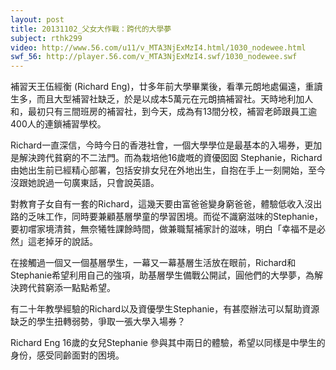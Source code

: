```yaml
---
layout: post
title: 20131102_父女大作戰：跨代的大學夢
subject: rthk299
video: http://www.56.com/u11/v_MTA3NjExMzI4.html/1030_nodewee.html
swf_56: http://player.56.com/v_MTA3NjExMzI4.swf/1030_nodewee.swf
---
```

補習天王伍經衡 (Richard Eng)，廿多年前大學畢業後，看準元朗地處偏遠，重讀生多，而且大型補習社缺乏，於是以成本5萬元在元朗搞補習社。天時地利加人和，最初只有三間班房的補習社，到今天，成為有13間分校，補習老師跟員工逾400人的連鎖補習學校。

Richard一直深信，今時今日的香港社會，一個大學學位是最基本的入場券，更加是解決跨代貧窮的不二法門。而為栽培他16歲嘅的資優囡囡 Stephanie，Richard由她出生前已經精心部署，包括安排女兒在外地出生，自抱在手上一刻開始，至今沒跟她說過一句廣東話，只會說英語。

對教育子女自有一套的Richard，這幾天要由富爸爸變身窮爸爸，體驗低收入沒出路的乏味工作，同時要兼顧基層學童的學習困境。而從不識窮滋味的Stephanie，要初嚐家境清貧，無奈犧牲課餘時間，做兼職幫補家計的滋味，明白「幸福不是必然」這老掉牙的說話。

在接觸過一個又一個基層學生，一幕又一幕基層生活放在眼前，Richard和Stephanie希望利用自己的強項，助基層學生備戰公開試，圓他們的大學夢，為解決跨代貧窮添一點點希望。

有二十年教學經驗的Richard以及資優學生Stephanie，有甚麼辦法可以幫助資源缺乏的學生扭轉弱勢，爭取一張大學入場券？

Richard Eng 16歲的女兒Stephanie 參與其中兩日的體驗，希望以同樣是中學生的身份，感受同齡面對的困境。
